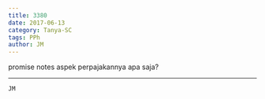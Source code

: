 ```yaml
---
title: 3380
date: 2017-06-13
category: Tanya-SC
tags: PPh
author: JM
---
```


promise notes aspek perpajakannya apa saja?

---



`JM`
